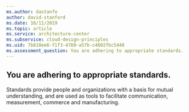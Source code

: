```yaml
---
ms.author: dastanfo
author: david-stanford
ms.date: 10/11/2019
ms.topic: article
ms.service: architecture-center
ms.subservice: cloud-design-principles
ms.uid: 7b810ee6-f1f3-4760-a57b-c4602fbc5448
ms.assessment_question: You are adhering to appropriate standards.
---
```

## You are adhering to appropriate standards.

Standards provide people and organizations with a basis for mutual understanding, and are used as tools to facilitate communication, measurement, commerce and manufacturing.
